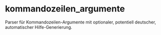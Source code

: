 # kommandozeilen_argumente

Parser für Kommandozeilen-Argumente mit optionaler, potentiell deutscher, automatischer Hilfe-Generierung.
